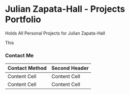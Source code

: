 # Julian Zapata-Hall - Projects Portfolio
Holds All Personal Projects for Julian Zapata-Hall

This 

### Contact Me

| Contact Method  | Second Header |
| ------------- | ------------- |
| Content Cell  | Content Cell  |
| Content Cell  | Content Cell  |
